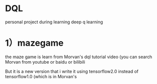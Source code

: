 # DQL
personal project during learning deep q learning

# 1）mazegame
the maze game is learn from Morvan's dql tutorial video (you can search Morvan from youtube or baidu or bilibili

But it is a new version that i write it using tensorflow2.0 instead of tensorflow1.0 (which is in Morvan's
